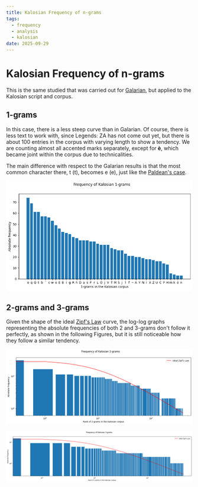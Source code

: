 ```yaml
---
title: Kalosian Frequency of n-grams
tags:
  - frequency
  - analysis
  - kalosian
date: 2025-09-29
---
```

<link rel="stylesheet" type="text/css" media="all" href="./style/style.css">

# Kalosian Frequency of n-grams

This is the same studied that was carried out for [Galarian](./galarian-frequency.md), but applied to the Kalosian script and corpus.

## 1-grams

In this case, there is a less steep curve than in Galarian. Of course, there is less text to work with, since Legends: ZA has not come out yet, but there is about 100 entries in the corpus with varying length to show a tendency. We are counting almost all accented marks separately, except for **è**, which became joint within the corpus due to technicalities.

The main difference with respect to the Galarian results is that the most common character there, <thraex>t</thraex> (t), becomes <thraex>e</thraex> (e), just like the [Paldean's case](./paldean-frequency.md).

![Frequency of 1-grams in the Kalosian corpus](./img/kalosian-1-gram-frequency-2025-09-29.png)

## 2-grams and 3-grams

Given the shape of the ideal [Zipf's Law](https://en.wikipedia.org/wiki/Zipf%27s_law) curve, the log-log graphs representing the absolute frequencies of both 2 and 3-grams don't follow it perfectly, as shown in the following Figures, but it is still noticeable how they follow a similar tendency.

![Frequency of 2-grams in the Galarian corpus, in log-log scale, with respect to the ideal Zipf's Law](./img/kalosian-2-gram-frequency-no-dupes-log-log-2025-09-29.png)

![Frequency of 3-grams in the Galarian corpus, in log-log scale, with respect to the ideal Zipf's Law](./img/kalosian-3-gram-frequency-no-dupes-log-log-2025-09-29.png)